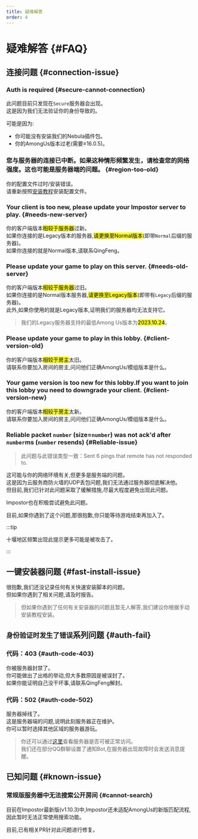 ```yaml
---
title: 疑难解答
order: 4
---
```

# 疑难解答 {#FAQ}

## 连接问题 {#connection-issue}

### Auth is required {#secure-cannot-connection}

此问题目前只发现在`Secure`服务器会出现。\
这是因为我们无法验证你的身份导致的。

可能是因为:
- 你可能没有安装我们的Nebula插件包。
- 你的AmongUs版本过老(需要≥16.0.5)。

### 您与服务器的连接已中断。如果这种情形频繁发生，请检查您的网络强度。这也可能是服务器端的问题。 {#region-too-old}

你的配置文件过时/安装错误。\
请重新按照[安装教程](GettingStarted)安装配置文件。

### Your client is too new, please update your Impostor server to play. {#needs-new-server}

你的客户端版本<mark>相较于服务器</mark>过新。\
如果你连接的是Legacy版本的服务器,<mark>请更换至Normal版本</mark>(即带`Normal`后缀的服务器)。\
如果你连接的就是Normal版本,请联系QingFeng。

### Please update your game to play on this server. {#needs-old-server}

你的客户端版本<mark>相较于服务器</mark>过旧。\
如果你连接的是Normal版本服务器,<mark>请更换至Legacy版本</mark>(即带有`Legacy`后缀的服务器)。\
此外,如果你使用的就是Legacy版本,证明我们的服务器均无法支持它。
> 我们的Legacy服务器支持的最低Among Us版本为<mark>2023.10.24</mark>。

### Please update your game to play in this lobby. {#client-version-old}

你的客户端版本<mark>相较于房主</mark>太旧。\
请联系你要加入房间的房主,问问他们正确AmongUs/模组版本是什么。

### Your game version is too new for this lobby.If you want to join this lobby you need to downgrade your client. {#client-version-new}

你的客户端版本<mark>相较于房主</mark>太新。\
请联系你要加入房间的房主,问问他们正确AmongUs/模组版本是什么。

### Reliable packet `number` (size=`number`) was not ack'd after `number`ms (`number` resends) {#Reliable-issue}

> 此问题与此错误类型一致：Sent 6 pings that remote has not responded to.

这可能与你的网络环境有关,但更多是服务端的问题。\
这是因为云服务商防火墙的UDP丢包问题,我们无法通过服务器彻底解决他。\
但目前,我们已针对此问题采取了缓解措施,尽最大程度避免出现此问题。

Impostor也在积极尝试避免此问题。

<Links
  :items="[
    {
      name: 'Improve current SpawnTimeOut kick',
      desc: 'Issue #687',
      link: 'https://github.com/Impostor/Impostor/issues/687',
      icon: 'octicon:issue-opened-16',
      color: '#DA3633'
    }
  ]"
/>

目前,如果你遇到了这个问题,那很抱歉,你只能等待游戏结束再加入了。

:::tip

十堰地区频繁出现此提示更多可能是被攻击了。

:::

## 一键安装器问题 {#fast-install-issue}

很抱歉,我们还没记录任何有关快速安装脚本的问题。\
但如果你遇到了相关问题,请及时报告。

> 但如果你遇到了任何有关安装器的问题且暂无人解答,我们建议你根据手动安装教程安装。

## `身份验证时发生了错误`系列问题 {#auth-fail}

### 代码：403 {#auth-code-403}

你被服务器封禁了。\
你可能做出了出格的举动,但大多数原因是被误封了。\
如果你能证明自己没干坏事,请联系QingFeng解封。

### 代码：502 {#auth-code-502}

服务器掉线了。\
这是服务器端的问题,说明此刻服务器正在维护。\
你可以暂时选择其他区域的服务器游玩。
> 你还可以通过[这里](https://status.qingfengawa.top/status/main)查看服务器是否可被正常访问。\
> 我们还在部分QQ群聊设置了通知Bot,在服务器出现故障时会发送消息提醒。

## 已知问题 {#known-issue}

### 常规版服务器中无法搜索公开房间 {#cannot-search}

目前在Impostor最新版(v1.10.3)中,Impostor还未适配AmongUs的新版匹配流程,因此暂时无法正常使用搜索功能。

目前,已有相关PR针对此问题进行修复。

<Links
  :items="[
    {
      name: 'Support new http matchmaking',
      desc: 'Pull Request #685',
      link: 'https://github.com/Impostor/Impostor/pull/685',
      icon: 'icon-park-outline:pull-requests',
      color: '#DA3633'
    }
  ]"
/>

<!--
## 其他问题 {#other-issue}

### 我该如何知道服务器是否正常在线? {#uptime}

你可以在[这里](https://app.status.qingfengawa.top)查询服务在线状态。\
除此之外,你还可以在该页面查询XtremeWave服务器上运行的所有服务。
-->